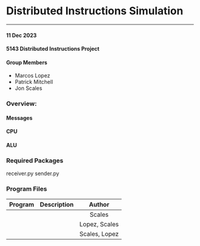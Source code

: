 # Distributed Instructions Simulation
---

#### 11 Dec 2023
#### 5143 Distributed Instructions Project 

#### Group Members
 
- Marcos Lopez
- Patrick Mitchell
- Jon Scales

### Overview:
#### Messages
#### CPU
#### ALU

### Required Packages
receiver.py
sender.py

### Program Files ###
|                  Program                   |            Description             |        Author         |
| :----------------------------------------: | :--------------------------------: | :-------------------: |
|[](https://github.com/jonscales/5143-opsys-102/blob/main/Assignments/P04/) ||  Scales  |
|[]() |  | Lopez, Scales|
|[]()| | Scales, Lopez|

